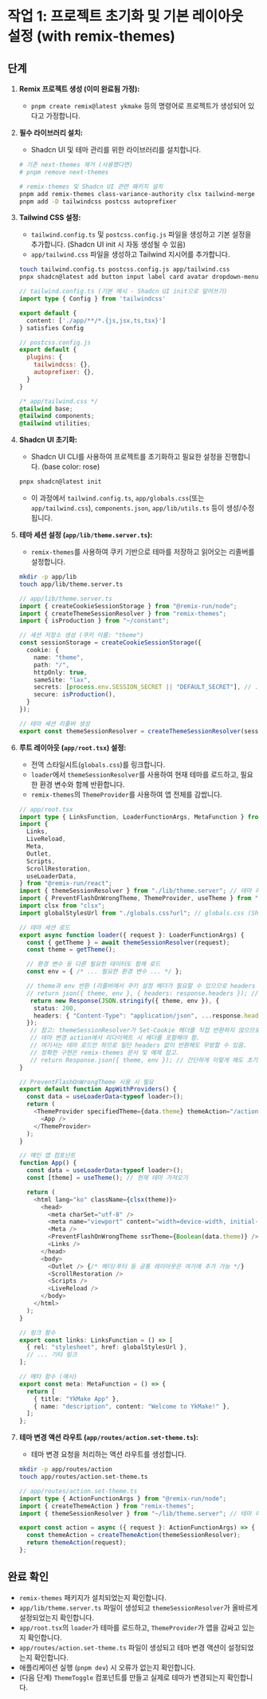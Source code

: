 # 작업 1: 프로젝트 초기화 및 기본 레이아웃 설정 (with remix-themes)

## 단계

1.  **Remix 프로젝트 생성 (이미 완료됨 가정):**
    *   `pnpm create remix@latest ykmake` 등의 명령어로 프로젝트가 생성되어 있다고 가정합니다.

2.  **필수 라이브러리 설치:**
    *   Shadcn UI 및 테마 관리를 위한 라이브러리를 설치합니다.

    ```bash
    # 기존 next-themes 제거 (사용했다면)
    # pnpm remove next-themes

    # remix-themes 및 Shadcn UI 관련 패키지 설치
    pnpm add remix-themes class-variance-authority clsx tailwind-merge lucide-react
    pnpm add -D tailwindcss postcss autoprefixer
    ```

3.  **Tailwind CSS 설정:**
    *   `tailwind.config.ts` 및 `postcss.config.js` 파일을 생성하고 기본 설정을 추가합니다. (Shadcn UI init 시 자동 생성될 수 있음)
    *   `app/tailwind.css` 파일을 생성하고 Tailwind 지시어를 추가합니다.

    ```bash
    touch tailwind.config.ts postcss.config.js app/tailwind.css
    pnpx shadcn@latest add button input label card avatar dropdown-menu select checkbox
    ```

    ```typescript
    // tailwind.config.ts (기본 예시 - Shadcn UI init으로 덮어쓰기)
    import type { Config } from 'tailwindcss'

    export default {
      content: ['./app/**/*.{js,jsx,ts,tsx}']
    } satisfies Config
    ```

    ```javascript
    // postcss.config.js
    export default {
      plugins: {
        tailwindcss: {},
        autoprefixer: {},
      }
    }
    ```

    ```css
    /* app/tailwind.css */
    @tailwind base;
    @tailwind components;
    @tailwind utilities;
    ```

4.  **Shadcn UI 초기화:**
    *   Shadcn UI CLI를 사용하여 프로젝트를 초기화하고 필요한 설정을 진행합니다. (base color: rose)

    ```bash
    pnpx shadcn@latest init
    ```
    *   이 과정에서 `tailwind.config.ts`, `app/globals.css`(또는 `app/tailwind.css`), `components.json`, `app/lib/utils.ts` 등이 생성/수정됩니다.

5.  **테마 세션 설정 (`app/lib/theme.server.ts`):**
    *   `remix-themes`를 사용하여 쿠키 기반으로 테마를 저장하고 읽어오는 리졸버를 설정합니다.

    ```bash
    mkdir -p app/lib
    touch app/lib/theme.server.ts
    ```

    ```typescript
    // app/lib/theme.server.ts
    import { createCookieSessionStorage } from "@remix-run/node";
    import { createThemeSessionResolver } from "remix-themes";
    import { isProduction } from "~/constant";

    // 세션 저장소 생성 (쿠키 이름: "theme")
    const sessionStorage = createCookieSessionStorage({
      cookie: {
        name: "theme",
        path: "/",
        httpOnly: true,
        sameSite: "lax",
        secrets: [process.env.SESSION_SECRET || "DEFAULT_SECRET"], // .env 파일에 SESSION_SECRET 설정 권장
        secure: isProduction(),
      }
    });

    // 테마 세션 리졸버 생성
    export const themeSessionResolver = createThemeSessionResolver(sessionStorage);
    ```

6.  **루트 레이아웃 (`app/root.tsx`) 설정:**
    *   전역 스타일시트(`globals.css`)를 링크합니다.
    *   `loader`에서 `themeSessionResolver`를 사용하여 현재 테마를 로드하고, 필요한 환경 변수와 함께 반환합니다.
    *   `remix-themes`의 `ThemeProvider`를 사용하여 앱 전체를 감쌉니다.

    ```typescript
    // app/root.tsx
    import type { LinksFunction, LoaderFunctionArgs, MetaFunction } from "@remix-run/node";
    import {
      Links,
      LiveReload,
      Meta,
      Outlet,
      Scripts,
      ScrollRestoration,
      useLoaderData,
    } from "@remix-run/react";
    import { themeSessionResolver } from "./lib/theme.server"; // 테마 리졸버 import
    import { PreventFlashOnWrongTheme, ThemeProvider, useTheme } from "remix-themes"; // remix-themes import
    import clsx from "clsx";
    import globalStylesUrl from "./globals.css?url"; // globals.css (Shadcn UI init으로 생성됨)

    // 테마 세션 로드
    export async function loader({ request }: LoaderFunctionArgs) {
      const { getTheme } = await themeSessionResolver(request);
      const theme = getTheme();

      // 환경 변수 등 다른 필요한 데이터도 함께 로드
      const env = { /* ... 필요한 환경 변수 ... */ }; 

      // theme과 env 반환 (리졸버에서 쿠키 설정 헤더가 필요할 수 있으므로 headers 포함)
      // return json({ theme, env }, { headers: response.headers }); // json 대신 Response.json 권장
       return new Response(JSON.stringify({ theme, env }), {
        status: 200,
        headers: { "Content-Type": "application/json", ...response.headers }, // 여기서 response가 없으므로 헤더 생성 필요 시 직접 생성
      });
       // 참고: themeSessionResolver가 Set-Cookie 헤더를 직접 반환하지 않으므로,
       // 테마 변경 action에서 리다이렉트 시 헤더를 포함해야 함.
       // 여기서는 테마 로드만 하므로 일단 headers 없이 반환해도 무방할 수 있음.
       // 정확한 구현은 remix-themes 문서 및 예제 참고.
       // return Response.json({ theme, env }); // 간단하게 이렇게 해도 초기 로드는 가능
    }

    // PreventFlashOnWrongTheme 사용 시 필요
    export default function AppWithProviders() {
      const data = useLoaderData<typeof loader>();
      return (
        <ThemeProvider specifiedTheme={data.theme} themeAction="/action/set-theme">
          <App />
        </ThemeProvider>
      );
    }

    // 메인 앱 컴포넌트
    function App() {
      const data = useLoaderData<typeof loader>();
      const [theme] = useTheme(); // 현재 테마 가져오기

      return (
        <html lang="ko" className={clsx(theme)}>
          <head>
            <meta charSet="utf-8" />
            <meta name="viewport" content="width=device-width, initial-scale=1" />
            <Meta />
            <PreventFlashOnWrongTheme ssrTheme={Boolean(data.theme)} /> {/* FOUC 방지 */} 
            <Links />
          </head>
          <body>
            <Outlet /> {/* 헤더/푸터 등 공통 레이아웃은 여기에 추가 가능 */} 
            <ScrollRestoration />
            <Scripts />
            <LiveReload />
          </body>
        </html>
      );
    }

    // 링크 함수
    export const links: LinksFunction = () => [
      { rel: "stylesheet", href: globalStylesUrl },
      // ... 기타 링크
    ];

    // 메타 함수 (예시)
    export const meta: MetaFunction = () => {
      return [
        { title: "YkMake App" },
        { name: "description", content: "Welcome to YkMake!" },
      ];
    };
    ```

7.  **테마 변경 액션 라우트 (`app/routes/action.set-theme.ts`):**
    *   테마 변경 요청을 처리하는 액션 라우트를 생성합니다.

    ```bash
    mkdir -p app/routes/action
    touch app/routes/action.set-theme.ts
    ```

    ```typescript
    // app/routes/action.set-theme.ts
    import type { ActionFunctionArgs } from "@remix-run/node";
    import { createThemeAction } from "remix-themes";
    import { themeSessionResolver } from "~/lib/theme.server"; // 테마 리졸버 import

    export const action = async ({ request }: ActionFunctionArgs) => {
      const themeAction = createThemeAction(themeSessionResolver);
      return themeAction(request);
    };
    ```

## 완료 확인

*   `remix-themes` 패키지가 설치되었는지 확인합니다.
*   `app/lib/theme.server.ts` 파일이 생성되고 `themeSessionResolver`가 올바르게 설정되었는지 확인합니다.
*   `app/root.tsx`의 `loader`가 테마를 로드하고, `ThemeProvider`가 앱을 감싸고 있는지 확인합니다.
*   `app/routes/action.set-theme.ts` 파일이 생성되고 테마 변경 액션이 설정되었는지 확인합니다.
*   애플리케이션 실행 (`pnpm dev`) 시 오류가 없는지 확인합니다.
*   (다음 단계) `ThemeToggle` 컴포넌트를 만들고 실제로 테마가 변경되는지 확인합니다. 